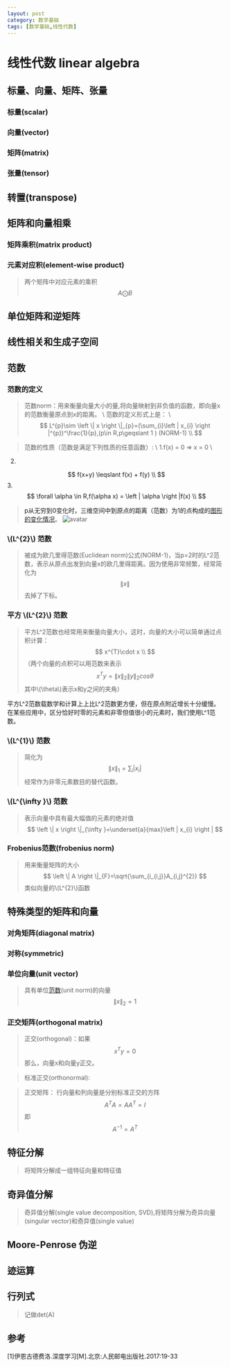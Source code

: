 ```yaml
---
layout: post
category: 数学基础
tags: [数学基础,线性代数]
---
```



线性代数 linear algebra
================

## 标量、向量、矩阵、张量

### 标量(scalar)

### 向量(vector)

### 矩阵(matrix)

### 张量(tensor)

## 转置(transpose)

## 矩阵和向量相乘

### 矩阵乘积(matrix product)

### 元素对应积(element-wise product)

> 两个矩阵中对应元素的乘积
$$
	A\bigodot B
$$

## 单位矩阵和逆矩阵

## 线性相关和生成子空间

## <a name='norm'>范数<a/>

### 范数的定义

> 范数norm：用来衡量向量大小的量,将向量映射到非负值的函数，即向量x的范数衡量原点到x的距离。	\\
范数的定义形式上是：	\\
$$
	L^{p}\sim \left \| x \right \|_{p}=(\sum_{i}\left | x_{i} \right |^{p})^\frac{1}{p},(p\in R,p\geqslant 1 )	(NORM-1)	\\
$$

> 范数的性质（范数是满足下列性质的任意函数）:	\\
1.f(x) = 0  =>  x = 0	\\
2.
$$
	f(x+y) \leqslant  f(x) + f(y)	\\
$$
3.
$$
	\forall \alpha \in R,f(\alpha x) = \left | \alpha  \right |f(x)	\\
$$

> p从无穷到0变化时，三维空间中到原点的距离（范数）为1的点构成的[图形的变化情况](https://blog.csdn.net/lz867422770/article/details/80013600)。
![avatar](https://gwfp.github.io/static/images/19/01/31/norm.png)

### \\(L^{2}\\) 范数

> 被成为欧几里得范数(Euclidean norm)公式(NORM-1)，当p=2时的L^2范数，表示从原点出发到向量x的欧几里得距离。因为使用非常频繁，经常简化为
$$
	\left \| x \right \|
$$
去掉了下标。

### 平方 \\(L^{2}\\) 范数

> 平方L^2范数也经常用来衡量向量大小，这时，向量的大小可以简单通过点积计算：
$$
	x^{T}\cdot x	\\
$$
（两个向量的点积可以用范数来表示
$$
	x^{T}y=\left \| x \right \|_{2}\left \| y \right \|_{2}cos\theta 
$$
其中\\(\theta\\)表示x和y之间的夹角）

平方L^2范数载数学和计算上上比L^2范数更方便，但在原点附近增长十分缓慢。在某些应用中，区分恰好时零的元素和非零但值很小的元素时，我们使用L^1范数。

### \\(L^{1}\\) 范数

> 简化为
$$
	\left \| x \right \|_{1} =\sum_{i}\left | x_{i} \right |
$$
经常作为非零元素数目的替代函数。

### \\(L^{\infty }\\) 范数

> 表示向量中具有最大幅值的元素的绝对值
$$
	\left \| x \right \|_{\infty }=\underset{a}{max}\left | x_{i} \right |
$$

### Frobenius范数(frobenius norm)

> 用来衡量矩阵的大小
$$
	\left \| A \right \|_{F}=\sqrt{\sum_{i_{i,j}}A_{i,j}^{2}}
$$
类似向量的\\(L^{2}\\)函数

## 特殊类型的矩阵和向量

### 对角矩阵(diagonal matrix)

### 对称(symmetric)

### 单位向量(unit vector)

> 具有单位<a href="#norm">范数</a>(unit norm)的向量
$$
	\left \| x \right \|_{2} = 1
$$

### <a name='orthogonal-matrix'>正交矩阵(orthogonal matrix)</a>

> 正交(orthogonal)：如果
$$
	x^{T}y=0
$$
那么，向量x和向量y正交。

> 标准正交(orthonormal):

> 正交矩阵： 行向量和列向量是分别标准正交的方阵
$$
	A^{T}A=AA^{T}=I
$$
即
$$
	A^{-1}=A^{T}
$$

## 特征分解

> 将矩阵分解成一组特征向量和特征值 

## 奇异值分解

> 奇异值分解(single value decomposition, SVD),将矩阵分解为奇异向量(singular vector)和奇异值(single value)

## Moore-Penrose 伪逆

## 迹运算

## 行列式

> 记做det(A)

## 参考

[1]伊恩古德费洛.深度学习[M].北京:人民邮电出版社.2017:19-33
